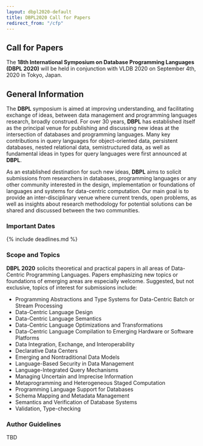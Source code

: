 ```yaml
---
layout: dbpl2020-default
title: DBPL2020 Call for Papers
redirect_from: "/cfp"
---
```


## Call for Papers

The **18th International Symposium on Database Programming Languages
(DBPL 2020)** will be held in conjunction with VLDB 2020
on September 4th, 2020 in Tokyo, Japan.

## General Information

The **DBPL** symposium is aimed at improving understanding,
and facilitating exchange of ideas, between data management
and programming languages research, broadly construed.
For over 30 years, **DBPL** has established itself as the principal
venue for publishing and discussing new ideas at the
intersection of databases and programming languages.
Many key contributions in query languages for object-oriented data,
persistent databases, nested relational data, semistructured data,
as well as fundamental ideas in types for query languages were
first announced at **DBPL**.

As an established destination for such new ideas,
**DBPL** aims to solicit submissions from researchers in databases,
programming languages or any other community interested in the design,
implementation or foundations of languages and systems
for data-centric computation.
Our main goal is to provide an inter-disciplinary venue
where current trends, open problems,
as well as insights about research methodology
for potential solutions can be shared and discussed
between the two communities.

### Important Dates

{% include deadlines.md %}

### Scope and Topics

**DBPL 2020** solicits theoretical and practical papers in all
areas of Data-Centric Programming Languages. Papers emphasizing
new topics or foundations of emerging areas are especially welcome.
Suggested, but not exclusive, topics of interest for submissions include:

- Programming Abstractions and Type Systems for 
  Data-Centric Batch or Stream Processing
- Data-Centric Language Design
- Data-Centric Language Semantics
- Data-Centric Language Optimizations and Transformations
- Data-Centric Language Compilation to Emerging Hardware or 
  Software Platforms
- Data Integration, Exchange, and Interoperability
- Declarative Data Centers
- Emerging and Nontraditional Data Models
- Language-Based Security in Data Management
- Language-Integrated Query Mechanisms
- Managing Uncertain and Imprecise Information
- Metaprogramming and Heterogeneous Staged Computation
- Programming Language Support for Databases
- Schema Mapping and Metadata Management
- Semantics and Verification of Database Systems
- Validation, Type-checking

### Author Guidelines

TBD
